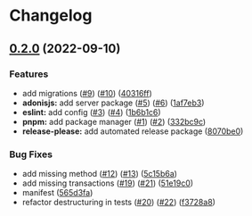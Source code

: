 # Changelog

## [0.2.0](https://github.com/csaba-nagy/blog-adonis/compare/blog-adonis-v0.1.0...blog-adonis-v0.2.0) (2022-09-10)


### Features

* add migrations ([#9](https://github.com/csaba-nagy/blog-adonis/issues/9)) ([#10](https://github.com/csaba-nagy/blog-adonis/issues/10)) ([40316ff](https://github.com/csaba-nagy/blog-adonis/commit/40316ff5bce34f1f2789d900205538b9665ea5fb))
* **adonisjs:** add server package ([#5](https://github.com/csaba-nagy/blog-adonis/issues/5)) ([#6](https://github.com/csaba-nagy/blog-adonis/issues/6)) ([1af7eb3](https://github.com/csaba-nagy/blog-adonis/commit/1af7eb36330d313e34c5957f3c41d1e7442ed166))
* **eslint:** add config ([#3](https://github.com/csaba-nagy/blog-adonis/issues/3)) ([#4](https://github.com/csaba-nagy/blog-adonis/issues/4)) ([1b6b1c6](https://github.com/csaba-nagy/blog-adonis/commit/1b6b1c6402965993ca7c74b13987c1587139d08b))
* **pnpm:** add package manager ([#1](https://github.com/csaba-nagy/blog-adonis/issues/1)) ([#2](https://github.com/csaba-nagy/blog-adonis/issues/2)) ([332bc9c](https://github.com/csaba-nagy/blog-adonis/commit/332bc9c5cb8edf4cad900654e8bce16911dfd019))
* **release-please:** add automated release package ([8070be0](https://github.com/csaba-nagy/blog-adonis/commit/8070be03ef7c7dffa8ec015b1be5d1f4a5b4ed5e))


### Bug Fixes

* add missing method ([#12](https://github.com/csaba-nagy/blog-adonis/issues/12)) ([#13](https://github.com/csaba-nagy/blog-adonis/issues/13)) ([5c15b6a](https://github.com/csaba-nagy/blog-adonis/commit/5c15b6ad7e3dbbc6c9150cb03312d47b61b9a35e))
* add missing transactions ([#19](https://github.com/csaba-nagy/blog-adonis/issues/19)) ([#21](https://github.com/csaba-nagy/blog-adonis/issues/21)) ([51e19c0](https://github.com/csaba-nagy/blog-adonis/commit/51e19c07fb97f767929a0a5e9e834b7e9c616ada))
* manifest ([565d3fa](https://github.com/csaba-nagy/blog-adonis/commit/565d3fa2a81a538fb233fba1a2b2d278df0330c1))
* refactor destructuring in tests ([#20](https://github.com/csaba-nagy/blog-adonis/issues/20)) ([#22](https://github.com/csaba-nagy/blog-adonis/issues/22)) ([f3728a8](https://github.com/csaba-nagy/blog-adonis/commit/f3728a82c83c8f6b4695c7b5475b966769bd9999))
